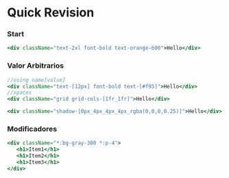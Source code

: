 # Quick Revision

### Start
```jsx
<div className="text-2xl font-bold text-orange-600">Hello</div>
```

### Valor Arbitrarios
```jsx
//using name[value]
<div className="text-[12px] font-bold text-[#f95]">Hello</div>
//spaces
<div className="grid grid-cols-[1fr_1fr]">Hello</div>

<div className="shadow-[0px_4px_4px_4px_rgba(0,0,0,0.25)]">Hello</div>
```

### Modificadores
```jsx
<div className="*:bg-gray-300 *:p-4">
   <h1>Item1</h1>
   <h1>Item2</h1>
   <h1>Item3</h1>
</div>
```
